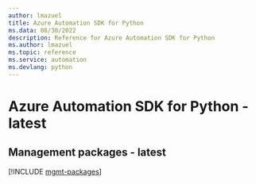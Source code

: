 ```yaml
---
author: lmazuel
title: Azure Automation SDK for Python
ms.data: 08/30/2022
description: Reference for Azure Automation SDK for Python
ms.author: lmazuel
ms.topic: reference
ms.service: automation
ms.devlang: python
---
```

# Azure Automation SDK for Python - latest

## Management packages - latest
[!INCLUDE [mgmt-packages](automation-mgmt-index.md)]